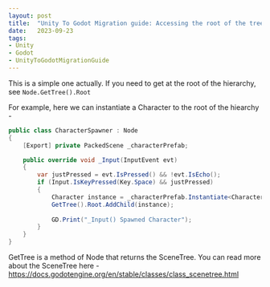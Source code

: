 ```yaml
---
layout: post
title:  "Unity To Godot Migration guide: Accessing the root of the tree"
date:   2023-09-23
tags:
- Unity
- Godot
- UnityToGodotMigrationGuide
---
```

This is a simple one actually. If you need to get at the root of the hierarchy, see `Node.GetTree().Root`

For example, here we can instantiate a Character to the root of the hiearchy - 

```csharp
public class CharacterSpawner : Node
{
    [Export] private PackedScene _characterPrefab;

    public override void _Input(InputEvent evt)
    {
        var justPressed = evt.IsPressed() && !evt.IsEcho();
        if (Input.IsKeyPressed(Key.Space) && justPressed)
        {
            Character instance = _characterPrefab.Instantiate<Character>();
            GetTree().Root.AddChild(instance);
            
            GD.Print("_Input() Spawned Character");
        }
    }
}
```

GetTree is a method of Node that returns the SceneTree.  You can read more about the SceneTree here - 
https://docs.godotengine.org/en/stable/classes/class_scenetree.html
